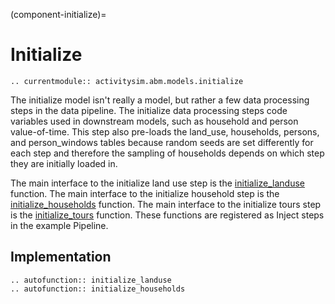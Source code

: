 (component-initialize)=
# Initialize

```{eval-rst}
.. currentmodule:: activitysim.abm.models.initialize
```

The initialize model isn't really a model, but rather a few data processing steps in the data pipeline.
The initialize data processing steps code variables used in downstream models, such as household and person
value-of-time.  This step also pre-loads the land_use, households, persons, and person_windows tables because
random seeds are set differently for each step and therefore the sampling of households depends on which step
they are initially loaded in.

The main interface to the initialize land use step is the [initialize_landuse](activitysim.abm.models.initialize.initialize_landuse)
function. The main interface to the initialize household step is the [initialize_households](activitysim.abm.models.initialize.initialize_households)
function.  The main interface to the initialize tours step is the [initialize_tours](activitysim.abm.models.initialize_tours.initialize_tours)
function.  These functions are registered as Inject steps in the example Pipeline.


## Implementation

```{eval-rst}
.. autofunction:: initialize_landuse
.. autofunction:: initialize_households
```
